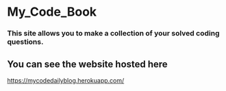 # My_Code_Book
### This site allows you to make a collection of your solved coding questions.

## You can see the website hosted here 
https://mycodedailyblog.herokuapp.com/
